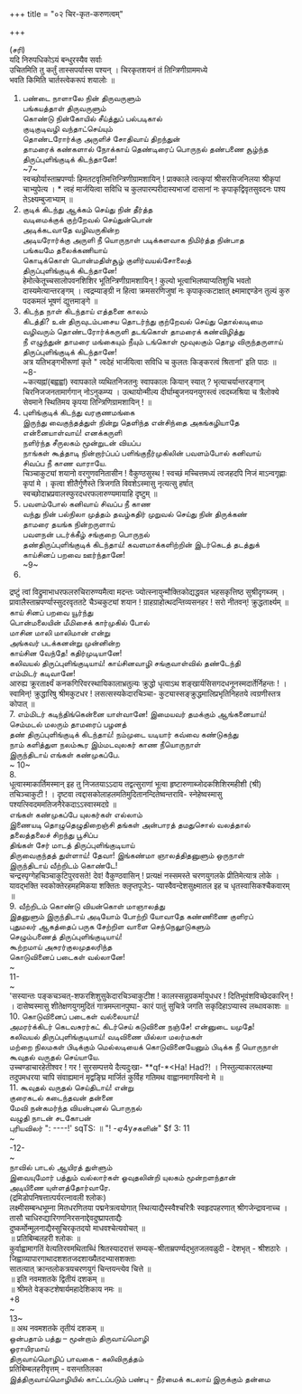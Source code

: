 +++
title = "०२ चिर-कृत-करुणत्वम्"

+++

(சரி)   
यदि निरुपधिकोऽयं बन्धुरस्यैव सर्वाः   
उचितमिति तु कर्तुं तास्सपर्यास्स पश्यन् । चिरकृतशयनं तं तिन्त्रिणीग्राममध्ये   
भवति किमिति चार्तस्त्वेकरूपं शयालोः ॥   
1. பண்டை நாளாலே நின் திருவருளும்   
பங்கயத்தாள் திருவருளும்   
கொண்டு நின்கோயில் சீய்த்துப் பல்படிகால்   
குடிகுடிவழி வந்தாட்செய்யும்   
தொண்டரோர்க்கு அருளிச் சோதிவாய் திறந்துன்   
தாமரைக் கண்களால் நோக்காய் தெண்டிரைப் பொருநல் தண்பணை சூழ்ந்த   
திருப்புளிங்குடிக் கிடந்தானே!   
~7~   
स्वच्छोर्यास्ताम्रपर्ण्याः हिमतटवृतिमत्तिन्त्रिणीग्रामशायिन् ! प्राक्काले त्वत्कृपां श्रीसरसिजनिलया श्रीकृपां चाभ्युपेत्य । * त्वहं मार्जयित्वा सविधि च कुलपारम्परीदास्यभाजां दासानां नः कृपाकृद्विवृतसुवदनः पश्य तेऽक्ष्यम्बुजाभ्याम् ॥   
2. குடிக் கிடந்து ஆக்கம் செய்து நின் தீர்த்த   
வடிமைக்குக் குற்றேவல் செய்துன்பொன்   
அடிக்கடவாதே வழிவருகின்ற   
அடியரோர்க்கு அருளி நீ யொருநாள் படிக்களவாக நிமிர்த்த நின்பாத   
பங்கயமே தலைக்கணியாய்   
கொடிக்கொள் பொன்மதிள்சூழ் குளிர்வயல்சோலைத்   
திருப்புளிங்குடிக் கிடந்தானே!   
हेमोत्केतूच्चसालोपवनशिशिर भूतिन्त्रिणीग्रामशायिन् ! कुल्यो भूत्वाभिलष्याप्यतिशुचि भवतो दास्यमेत्यान्तरङ्गम् । त्वद्रम्याङ्ग्री न हित्वा क्रमसरणिजुषां नः कृपाकृत्कटाक्षात् क्ष्मामाद्दण्डेन तुल्यं कुरु पदकमलं भूषणं द्युत्तमाङ्गे ॥   
3. கிடந்த நாள் கிடந்தாய் எத்தனை காலம்   
கிடத்தி? உன் திருவுடம்பசைய தொடர்ந்து குற்றேவல் செய்து தொல்லடிமை   
வழிவரும் தொண்டரோர்க்கருளி தடங்கொள் தாமரைக் கண்விழித்து   
நீ எழுந்துன் தாமரை மங்கையும் நீயும் டங்கொள் மூவுலகும் தொழ விருந்தருளாய்   
திருப்புளிங்குடிக் கிடந்தானே!   
अत्र यतिभङ्गभीरूणां कृते " त्वदेहं भार्जयित्वा सविधि च कुलतः किङ्करत्वं श्रितानां' इति पाठः ॥   
~8-   
~कत्यह्नां(बह्वह्वां) स्वापकाले व्यथितनिजतनुः स्वापकालः कियान् स्यात् ? भृत्याचर्यान्तरङ्गान् चिरनिजजनतामार्गगान् नोऽनुकम्प्य । उत्थायोन्मील्य दीर्घाम्बुजनयनयुगस्त्वं त्वदब्जश्रिया च त्रैलोक्ये सेवमाने स्थितिमय कृपया तिन्त्रिणिग्रामशायिन् ! ॥   
4. புளிங்குடிக் கிடந்து வரகுணமங்கை   
இருந்து வைகுந்தத்துள் நின்று தெளிந்த என்சிந்தை அகங்கழியாதே   
என்னையாள்வாய்! எனக்கருளி   
நளிர்ந்த சீருலகம் மூன்றுடன் வியப்ப   
நாங்கள் கூத்தாடி நின்றார்ப்பப் பளிங்குநீர்முகிலின் பவளம்போல் கனிவாய்   
சிவப்ப நீ காண வாராயே.   
चिञ्चाकुट्यां शयानो वरगुणवनितासीन ! वैकुण्ठसुस्थ ! स्वच्छं मच्चित्तमध्यं त्वजहदपि निजं माऽन्वगृह्णाः कृपां मे । कृत्वा शीतैर्गुणैस्ते त्रिजगति विवशेऽस्मासु नृत्यत्सु हर्षात् स्वच्छोदाभ्रप्रवालस्फुरदधरफलारुण्यमायाहि दृष्टुम् ॥   
5. பவளம்போல் கனிவாய் சிவப்ப நீ காண   
வந்து நின் பல்நிலா முத்தம் தவழ்கதிர் முறுவல் செய்து நின் திருக்கண்   
தாமரை தயங்க நின்றருளாய்   
பவளநன் படர்க்கீழ் சங்குறை பொருநல்   
தண்திருப்புளிங்குடிக் கிடந்தாய்! கவளமாக்களிற்றின் இடர்கெடத் தடத்துக் காய்சினப் பறவை ஊர்ந்தானே!   
~9~   
6.   
द्रष्टुं त्वां विद्रुमाभाधरफलरुचिरारुण्यमैत्वा मदन्तः ज्योत्स्नायुन्मौक्तिकोद्यद्धवल भहसकृत्तिष्ठ सुश्रीदृगब्जम् । प्रावालैस्ताम्रपर्ण्यास्सुदरवृततटे चैञ्चकुट्यां शयान ! ग्राहग्राहोत्थदन्तिव्यसनहर ! सरो नीतवन्! क्रुद्धतार्क्ष्यम् ॥   
காய் சினப் பறவை யூர்ந்து   
பொன்மலையின் மீமிசைக் கார்முகில் போல்   
மாசின மாலி மாலிமான் என்று   
அங்கவர் படக்கனன்று முன்னின்ற   
காய்சின வேந்தே! கதிர்முடியானே!   
கலிவயல் திருப்புளிங்குடியாய்! காய்சினவாழி சங்குவாள்வில் தண்டேந்தி   
எம்மிடர் கடிவானே!   
आरुह्य क्रूरतार्क्ष्यं कनकगिरिवरस्थायिकालाभ्रतुल्यः क्रुद्धो धृत्वाऽथ शङ्खार्यसिसगदधनूनस्मदार्तेर्निहन्तः ! । स्वामिन्! क्रुद्धारिषु श्रीमकुटधर ! लसत्सस्यकेदारचिञ्चा- कुट्यास्सङ्क्रुद्धमालिप्रभृतिनिहतये त्वग्रणीस्तत्र कोपात् ॥   
7. எம்மிடர் கடிந்திங்கென்னை யாள்வானே! இமையவர் தமக்கும் ஆங்கனையாய்! செம்மடல் மலரும் தாமரைப் பழனத்   
தண் திருப்புளிங்குடிக் கிடந்தாய்! நம்முடை யடியார் கவ்வை கண்டுகந்து   
நாம் களித்துள நலம்கூர இம்மடவுலகர் காண நீயொருநாள்   
இருந்திடாய் எங்கள் கண்முகப்பே.   
~ 10~   
8.   
धूत्वास्माकार्तिमस्मान् इह तु निजतयाऽऽदाय तद्वत्सुराणां भूत्वा हृष्टारुणाब्जोदकशिशिरमहीशी (श्री) तचिञ्चाकुटी ! । दृष्टवा त्वद्दासकोलाहलमतिमुदितानन्दितेष्वन्तरावि- स्नेहेष्वस्मासु पश्यत्स्विदममतिजनैरेकदाऽऽस्वास्मदग्रे ॥   
எங்கள் கண்முகப்பே யுலகர்கள் எல்லாம்   
இணையடி தொழுதெழுதிறைஞ்சி தங்கள் அன்பாரத் தமதுசொல் வலத்தால்   
தலைத்தலைச் சிறந்து பூசிப்ப   
திங்கள் சேர் மாடத் திருப்புளிங்குடியாய்   
திருவைகுந்தத் துள்ளாய்! தேவா! இங்கண்மா ஞாலத்திதனுளும் ஒருநாள்   
இருந்திடாய் வீற்றிடம் கொண்டே!   
चन्द्रस्पृग्गेहचिञ्चाकुटिपुरवसते! देव! वैकुण्ठवासिन् ! प्रत्यक्षं नस्समस्ते चरणयुगलके प्रीतिमेत्यात्र लोके । यावद्भक्ति स्वकोक्तेरहमहमिकया शक्तितः क्लृप्तपूजेऽ- प्यास्वैवन्देशसुक्ष्मातल इह च धृतस्वासिकश्चैकवारम् ॥   
9. வீற்றிடம் கொண்டு வியன்கொள் மாஞாலத்து   
இதனுளும் இருந்திடாய் அடியோம் போற்றி யோவாதே கண்ணிணை குளிரப்   
புதுமலர் ஆகத்தைப் பருக சேற்றிள வாளை செந்நெலூடுகளும்   
செழும்பணைத் திருப்புளிங்குடியாய்!   
கூற்றமாய் அசுரர்குலமுதலரிந்த   
கொடுவினைப் படைகள் வல்லானே!   
~   
11-   
~   
'सस्यान्तः पङ्कचञ्चत्-शफरशिशुसुकेदारचिञ्चाकुटीश ! कालस्सन्नुग्रकर्मायुधधर ! दितिभूवंशविच्छेदकारिन् ! । दासेष्वस्मासु शीतेक्षणयुगमुदितं गात्रमम्लानपुष्पा- कारं पातुं सुचित्रे जगति सकृदिहाऽप्यास्व लब्धावकाशः ॥   
10. கொடுவினைப் படைகள் வல்லையாய்!   
அமரர்க்கிடர் கெடவசுரர்கட் கிடர்செய் கடுவினை நஞ்சே! என்னுடை யமுதே!   
கலிவயல் திருப்புளிங்குடியாய்! வடிவிணை யில்லா மலர்மகள்   
மற்றை நிலமகள் பிடிக்கும் மெல்லடியைக் கொடுவினையேனும் பிடிக்க நீ யொருநாள்   
கூவுதல் வருதல் செய்யாயே.   
उच्चण्डाचारहेतीश्वर ! गर ! सुरसम्पत्तये दैत्यदुःखा- **qf-*<Ha! Had?! । निस्तुल्याकारलक्ष्म्या तदुपमधरया चापि संवाह्यमानं मृद्वङ्घ्रि मार्जितं कुर्विह गतिमथ वाह्वानमागस्विनो मे ॥   
11. கூவுதல் வருதல் செய்திடாய்! என்று   
குரைகடல் கடைந்தவன் தன்னை   
மேவி நன்கமர்ந்த வியன்புனல் பொருநல்   
வழுதி நாடன் சடகோபன்   
புரியவிலர் ": ----!' sqTS: ॥ "! -ஏ4yசகளின்" $f 3: 11   
~   
-12-   
~   
நாவில் பாடல் ஆயிரத் துள்ளும்   
இவையுமோர் பத்தும் வல்லார்கள் ஓவுதலின்றி யுலகம் மூன்றளந்தான்   
அடியிணை யுள்ளத்தோர்வாரே.   
(द्रमिडोपनिषत्तात्पर्यरत्नावली श्लोकः)   
लक्ष्मीसम्बन्धभूम्ना मितधरणितया पद्मनेत्रत्वयोगात् स्थित्याद्यैस्स्वैश्चरित्रैः स्वहृदपहरणात् श्रीगजेन्द्रावनाच्च । तासौ चाधिरुद्यारिगणनिरसनाद्देवदुष्प्रापताद्यैः   
दुष्कर्मोन्मूलनाद्यैस्सुचिरकृतदयो माधवश्चेत्यवोचत् ॥   
॥ प्रतिबिम्बलहरी श्लोकः ॥   
कुर्वाह्वामागतिं वेत्यतिरवमथिताब्धिं श्रितस्यादरात्तं सम्यक्-श्रीताम्रपर्ण्यद्भुतजलवळुदी - देशभृत् - श्रीशठारेः । जिह्वाव्यापारगाथादशशतजदशाख्यैतदभ्यासशक्ताः   
सातत्यात् क्रान्तलोकत्रयचरणयुगं चिन्तयन्त्येव चित्ते ॥   
॥ इति नवमशतके द्वितीयं दशकम् ॥   
॥ श्रीमते वेङ्कटशेषार्यमहादेशिकाय नमः ॥   
+8   
~   
13~   
॥ अथ नवमशतके तृतीयं दशकम् ॥   
ஒன்பதாம் பத்து – மூன்றாம் திருவாய்மொழி   
ஓராயிரமாய்   
திருவாய்மொழிப் பாவகை - கலிவிருத்தம்   
प्रतिबिम्बलहरीवृत्तम् - वसन्ततिलका   
இத்திருவாய்மொழியில் காட்டப்படும் பண்பு - நீர்மைக் கடலாய் இருக்கும் தன்மை   

